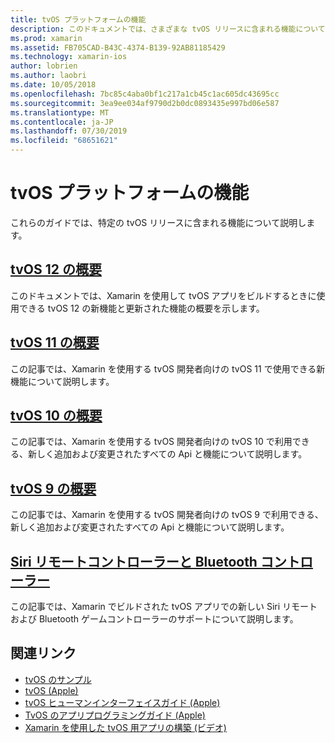 ```yaml
---
title: tvOS プラットフォームの機能
description: このドキュメントでは、さまざまな tvOS リリースに含まれる機能について説明する記事へのリンクを示します。 また、Siri リモートコントローラーと Bluetooth コントローラーについて説明しているドキュメントへのリンクもあります。
ms.prod: xamarin
ms.assetid: FB705CAD-B43C-4374-B139-92AB81185429
ms.technology: xamarin-ios
author: lobrien
ms.author: laobri
ms.date: 10/05/2018
ms.openlocfilehash: 7bc85c4aba0bf1c217a1cb45c1ac605dc43695cc
ms.sourcegitcommit: 3ea9ee034af9790d2b0dc0893435e997bd06e587
ms.translationtype: MT
ms.contentlocale: ja-JP
ms.lasthandoff: 07/30/2019
ms.locfileid: "68651621"
---
```

# <a name="tvos-platform-features"></a>tvOS プラットフォームの機能

これらのガイドでは、特定の tvOS リリースに含まれる機能について説明します。

## <a name="introduction-to-tvos-12iostvosplatformintroduction-to-tvos12indexmd"></a>[tvOS 12 の概要](~/ios/tvos/platform/introduction-to-tvos12/index.md)

このドキュメントでは、Xamarin を使用して tvOS アプリをビルドするときに使用できる tvOS 12 の新機能と更新された機能の概要を示します。

## <a name="introduction-to-tvos-11iostvosplatformintroduction-to-tvos11md"></a>[tvOS 11 の概要](~/ios/tvos/platform/introduction-to-tvos11.md)

この記事では、Xamarin を使用する tvOS 開発者向けの tvOS 11 で使用できる新機能について説明します。

## <a name="introduction-to-tvos-10iostvosplatformintroduction-to-tvos10indexmd"></a>[tvOS 10 の概要](~/ios/tvos/platform/introduction-to-tvos10/index.md)

この記事では、Xamarin を使用する tvOS 開発者向けの tvOS 10 で利用できる、新しく追加および変更されたすべての Api と機能について説明します。

## <a name="introduction-to-tvos-9iostvosplatformtvos9md"></a>[tvOS 9 の概要](~/ios/tvos/platform/tvos9.md)

この記事では、Xamarin を使用する tvOS 開発者向けの tvOS 9 で利用できる、新しく追加および変更されたすべての Api と機能について説明します。

## <a name="siri-remote-and-bluetooth-controllersiostvosplatformremote-bluetoothmd"></a>[Siri リモートコントローラーと Bluetooth コントローラー](~/ios/tvos/platform/remote-bluetooth.md)

この記事では、Xamarin でビルドされた tvOS アプリでの新しい Siri リモートおよび Bluetooth ゲームコントローラーのサポートについて説明します。

## <a name="related-links"></a>関連リンク

- [tvOS のサンプル](https://docs.microsoft.com/samples/browse/?products=xamarin&term=Xamarin.iOS+tvOS)
- [tvOS (Apple)](https://developer.apple.com/tvos/)
- [tvOS ヒューマンインターフェイスガイド (Apple)](https://developer.apple.com/tvos/human-interface-guidelines/)
- [TvOS のアプリプログラミングガイド (Apple)](https://developer.apple.com/library/prerelease/tvos/documentation/General/Conceptual/AppleTV_PG/)
- [Xamarin を使用した tvOS 用アプリの構築 (ビデオ)](https://university.xamarin.com/lightninglectures/tvos-with-xamarin)
